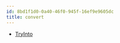 ```yaml
---
id: 8bd1f1d0-0a40-46f0-945f-16ef9e9605dc
title: convert
---
```


-   [TryInto](20201119171245-tryinto)
